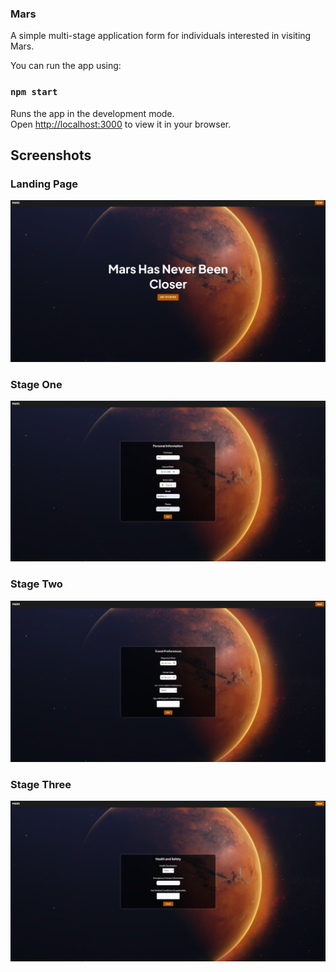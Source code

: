 ### Mars

A simple multi-stage application form for individuals interested in visiting Mars.

You can run the app using:

### `npm start`

Runs the app in the development mode.\
Open [http://localhost:3000](http://localhost:3000) to view it in your browser.

## Screenshots

### Landing Page

![Landing Page](image.png)

### Stage One

![Stage One](image-1.png)

### Stage Two

![Stage Two](image-2.png)

### Stage Three

![Stage Three](image-3.png)
